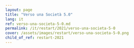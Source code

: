 ```yaml
---
layout: page
title: "Verso una Società 5.0"
lang: it
ref: verso-una-societa-5-0.md
permalink: /it/restart/2021/verso-una-societa-5-0
cover: /assets/images/restart/verso-una-societa-5-0.png
child_of_ref: restart-2021
---
```

